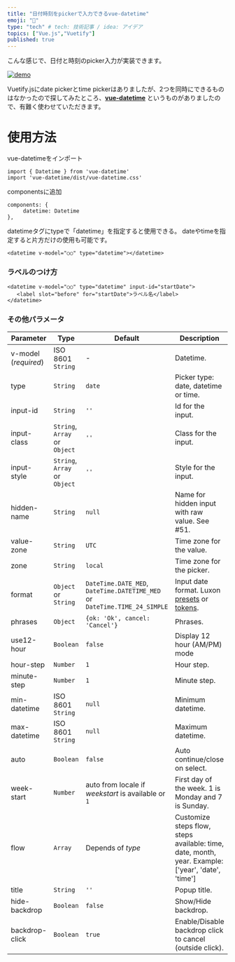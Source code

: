 ```yaml
---
title: "日付時刻をpickerで入力できるvue-datetime"
emoji: "🙌"
type: "tech" # tech: 技術記事 / idea: アイデア
topics: ["Vue.js","Vuetify"]
published: true
---
```


こんな感じで、日付と時刻のpicker入力が実装できます。

[![demo](https://raw.githubusercontent.com/mariomka/vue-datetime/v1.x/demo/demo.gif)](http://mariomka.github.io/vue-datetime)

Vuetify.jsにdate pickerとtime pickerはありましたが、2つを同時にできるものはなかったので探してみたところ、**[vue-datetime](https://github.com/mariomka/vue-datetime)** というものがありましたので、有難く使わせていただきます。

# 使用方法

vue-datetimeをインポート

```
import { Datetime } from 'vue-datetime'
import 'vue-datetime/dist/vue-datetime.css'
```

componentsに追加

```
components: {
     datetime: Datetime
},
```
datetimeタグにtypeで「datetime」を指定すると使用できる。
dateやtimeを指定すると片方だけの使用も可能です。

```
<datetime v-model="○○" type="datetime"></datetime>
```

### ラベルのつけ方

```
<datetime v-model="○○" type="datetime" input-id="startDate">
   <label slot="before" for="startDate">ラベル名</label>
</datetime>
```

### その他パラメータ

Parameter | Type | Default | Description
--------- | ---- | ------- | -----------
v-model (*required*) | ISO 8601 `String` | - | Datetime.
type | `String` | `date` | Picker type: date, datetime or time.
input-id | `String` | `''` | Id for the input.
input-class | `String`, `Array` or `Object` | `''` | Class for the input.
input-style | `String`, `Array` or `Object` | `''` | Style for the input.
hidden-name | `String` | `null` | Name for hidden input with raw value. See #51.
value-zone | `String` | `UTC` | Time zone for the value.
zone | `String` | `local` | Time zone for the picker.
format | `Object` or `String` | `DateTime.DATE_MED`, `DateTime.DATETIME_MED` or `DateTime.TIME_24_SIMPLE` | Input date format. Luxon [presets](https://moment.github.io/luxon/docs/manual/formatting.html#tolocalestring--strings-for-humans-) or [tokens](https://moment.github.io/luxon/docs/manual/formatting.html#formatting-with-tokens--strings-for-cthulhu-).
phrases | `Object` | `{ok: 'Ok', cancel: 'Cancel'}` | Phrases.
use12-hour | `Boolean` | `false` | Display 12 hour (AM/PM) mode
hour-step | `Number` | `1` | Hour step.
minute-step | `Number` | `1` | Minute step.
min-datetime | ISO 8601 `String` | `null` | Minimum datetime.
max-datetime | ISO 8601 `String` | `null` | Maximum datetime.
auto | `Boolean` | `false` | Auto continue/close on select.
week-start | `Number` | auto from locale if _weekstart_ is available or `1` | First day of the week. 1 is Monday and 7 is Sunday.
flow | `Array` | Depends of *type* | Customize steps flow, steps available: time, date, month, year. Example: ['year', 'date', 'time']
title | `String` | `''` | Popup title.
hide-backdrop | `Boolean` | `false` | Show/Hide backdrop.
backdrop-click | `Boolean` | `true` | Enable/Disable backdrop click to cancel (outside click).
